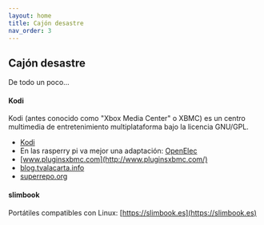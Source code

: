 ```yaml
---
layout: home
title: Cajón desastre
nav_order: 3
---
```


## Cajón desastre

De todo un poco...

#### Kodi

Kodi (antes conocido como "Xbox Media Center" o XBMC) es un centro multimedia de entretenimiento multiplataforma bajo la licencia GNU/GPL.

* [Kodi](http://kodi.tv/)
* En las rasperry pi va mejor una adaptación: [OpenElec](http://openelec.tv/)
* [www.pluginsxbmc.com](http://www.pluginsxbmc.com/)
* [blog.tvalacarta.info](http://blog.tvalacarta.info/)
* [superrepo.org](https://superrepo.org/)

#### slimbook

Portátiles compatibles con Linux: [https://slimbook.es](https://slimbook.es)
